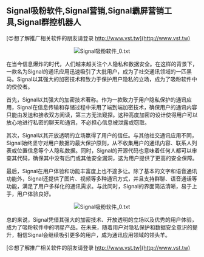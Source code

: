 ## **Signal吸粉软件,Signal营销,Signal霸屏营销工具,Signal群控机器人**

[😍想了解推广相关软件的朋友请登录 http://www.vst.tw](http://www.vst.tw)

 <center><img src="https://vst.tw/MP4/tuiguang/png/7.png" alt="Signal吸粉软件_0.txt"></center>

在当今信息爆炸的时代，人们越来越关注个人隐私和数据安全。在这样的背景下，一款名为Signal的通讯应用迅速吸引了大批用户，成为了社交通讯领域的一匹黑马。Signal以其强大的加密技术和致力于保护用户隐私的立场，成为了吸粉软件中的佼佼者。

首先，Signal以其强大的加密技术著称。作为一款致力于用户隐私保护的通讯应用，Signal在信息传输和存储过程中采用了端到端加密技术，确保用户的通讯内容只能由发送和接收双方阅读，第三方无法窥探。这种高度加密的设计使得用户可以放心地进行私密的聊天和通讯，不必担心信息被泄露或窃取。

其次，Signal以其开放透明的立场赢得了用户的信任。与其他社交通讯应用不同，Signal始终坚守对用户数据的最大保护原则，从不收集用户的通讯内容、联系人列表或位置信息等个人隐私数据。同时，Signal的开源代码也意味着任何人都可以审查其代码，确保其中没有后门或其他安全漏洞，这为用户提供了更高的安全保障。

最后，Signal在用户体验和功能丰富度上也不遑多让。除了基本的文字和语音通讯功能外，Signal还提供了图片、视频等多种通讯方式，并且支持群聊、语音通话等功能，满足了用户多样化的通讯需求。与此同时，Signal的界面简洁清晰，易于上手，用户体验良好。

 <center><img src="https://vst.tw/MP4/tuiguang/png/3.png" alt="Signal吸粉软件_0.txt"></center>

总的来说，Signal凭借其强大的加密技术、开放透明的立场以及优秀的用户体验，成为了吸粉软件中的明星产品。在未来，随着用户对隐私保护和数据安全意识的提升，相信Signal会继续吸引更多的用户，成为通讯应用领域的领头羊。

[😍想了解推广相关软件的朋友请登录 http://www.vst.tw](http://www.vst.tw)



